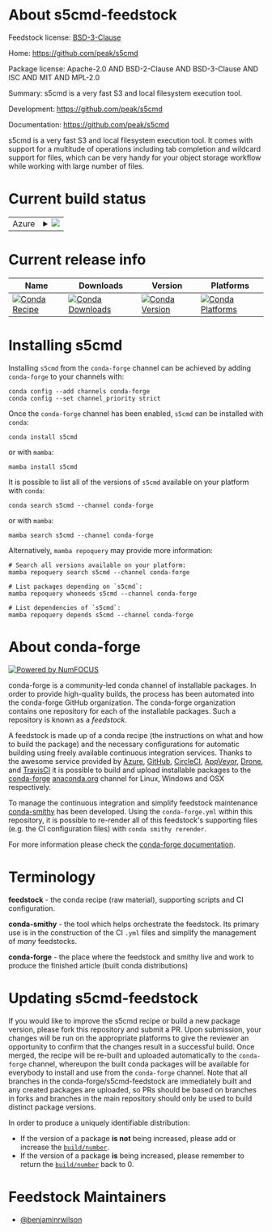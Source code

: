 About s5cmd-feedstock
=====================

Feedstock license: [BSD-3-Clause](https://github.com/conda-forge/s5cmd-feedstock/blob/main/LICENSE.txt)

Home: https://github.com/peak/s5cmd

Package license: Apache-2.0 AND BSD-2-Clause AND BSD-3-Clause AND ISC AND MIT AND MPL-2.0

Summary: s5cmd is a very fast S3 and local filesystem execution tool.

Development: https://github.com/peak/s5cmd

Documentation: https://github.com/peak/s5cmd

s5cmd is a very fast S3 and local filesystem execution tool.
It comes with support for a multitude of operations including tab completion and wildcard support for files,
which can be very handy for your object storage workflow while working with large number of files.


Current build status
====================


<table>
    
  <tr>
    <td>Azure</td>
    <td>
      <details>
        <summary>
          <a href="https://dev.azure.com/conda-forge/feedstock-builds/_build/latest?definitionId=15843&branchName=main">
            <img src="https://dev.azure.com/conda-forge/feedstock-builds/_apis/build/status/s5cmd-feedstock?branchName=main">
          </a>
        </summary>
        <table>
          <thead><tr><th>Variant</th><th>Status</th></tr></thead>
          <tbody><tr>
              <td>linux_64</td>
              <td>
                <a href="https://dev.azure.com/conda-forge/feedstock-builds/_build/latest?definitionId=15843&branchName=main">
                  <img src="https://dev.azure.com/conda-forge/feedstock-builds/_apis/build/status/s5cmd-feedstock?branchName=main&jobName=linux&configuration=linux%20linux_64_" alt="variant">
                </a>
              </td>
            </tr><tr>
              <td>osx_64</td>
              <td>
                <a href="https://dev.azure.com/conda-forge/feedstock-builds/_build/latest?definitionId=15843&branchName=main">
                  <img src="https://dev.azure.com/conda-forge/feedstock-builds/_apis/build/status/s5cmd-feedstock?branchName=main&jobName=osx&configuration=osx%20osx_64_" alt="variant">
                </a>
              </td>
            </tr><tr>
              <td>osx_arm64</td>
              <td>
                <a href="https://dev.azure.com/conda-forge/feedstock-builds/_build/latest?definitionId=15843&branchName=main">
                  <img src="https://dev.azure.com/conda-forge/feedstock-builds/_apis/build/status/s5cmd-feedstock?branchName=main&jobName=osx&configuration=osx%20osx_arm64_" alt="variant">
                </a>
              </td>
            </tr><tr>
              <td>win_64</td>
              <td>
                <a href="https://dev.azure.com/conda-forge/feedstock-builds/_build/latest?definitionId=15843&branchName=main">
                  <img src="https://dev.azure.com/conda-forge/feedstock-builds/_apis/build/status/s5cmd-feedstock?branchName=main&jobName=win&configuration=win%20win_64_" alt="variant">
                </a>
              </td>
            </tr>
          </tbody>
        </table>
      </details>
    </td>
  </tr>
</table>

Current release info
====================

| Name | Downloads | Version | Platforms |
| --- | --- | --- | --- |
| [![Conda Recipe](https://img.shields.io/badge/recipe-s5cmd-green.svg)](https://anaconda.org/conda-forge/s5cmd) | [![Conda Downloads](https://img.shields.io/conda/dn/conda-forge/s5cmd.svg)](https://anaconda.org/conda-forge/s5cmd) | [![Conda Version](https://img.shields.io/conda/vn/conda-forge/s5cmd.svg)](https://anaconda.org/conda-forge/s5cmd) | [![Conda Platforms](https://img.shields.io/conda/pn/conda-forge/s5cmd.svg)](https://anaconda.org/conda-forge/s5cmd) |

Installing s5cmd
================

Installing `s5cmd` from the `conda-forge` channel can be achieved by adding `conda-forge` to your channels with:

```
conda config --add channels conda-forge
conda config --set channel_priority strict
```

Once the `conda-forge` channel has been enabled, `s5cmd` can be installed with `conda`:

```
conda install s5cmd
```

or with `mamba`:

```
mamba install s5cmd
```

It is possible to list all of the versions of `s5cmd` available on your platform with `conda`:

```
conda search s5cmd --channel conda-forge
```

or with `mamba`:

```
mamba search s5cmd --channel conda-forge
```

Alternatively, `mamba repoquery` may provide more information:

```
# Search all versions available on your platform:
mamba repoquery search s5cmd --channel conda-forge

# List packages depending on `s5cmd`:
mamba repoquery whoneeds s5cmd --channel conda-forge

# List dependencies of `s5cmd`:
mamba repoquery depends s5cmd --channel conda-forge
```


About conda-forge
=================

[![Powered by
NumFOCUS](https://img.shields.io/badge/powered%20by-NumFOCUS-orange.svg?style=flat&colorA=E1523D&colorB=007D8A)](https://numfocus.org)

conda-forge is a community-led conda channel of installable packages.
In order to provide high-quality builds, the process has been automated into the
conda-forge GitHub organization. The conda-forge organization contains one repository
for each of the installable packages. Such a repository is known as a *feedstock*.

A feedstock is made up of a conda recipe (the instructions on what and how to build
the package) and the necessary configurations for automatic building using freely
available continuous integration services. Thanks to the awesome service provided by
[Azure](https://azure.microsoft.com/en-us/services/devops/), [GitHub](https://github.com/),
[CircleCI](https://circleci.com/), [AppVeyor](https://www.appveyor.com/),
[Drone](https://cloud.drone.io/welcome), and [TravisCI](https://travis-ci.com/)
it is possible to build and upload installable packages to the
[conda-forge](https://anaconda.org/conda-forge) [anaconda.org](https://anaconda.org/)
channel for Linux, Windows and OSX respectively.

To manage the continuous integration and simplify feedstock maintenance
[conda-smithy](https://github.com/conda-forge/conda-smithy) has been developed.
Using the ``conda-forge.yml`` within this repository, it is possible to re-render all of
this feedstock's supporting files (e.g. the CI configuration files) with ``conda smithy rerender``.

For more information please check the [conda-forge documentation](https://conda-forge.org/docs/).

Terminology
===========

**feedstock** - the conda recipe (raw material), supporting scripts and CI configuration.

**conda-smithy** - the tool which helps orchestrate the feedstock.
                   Its primary use is in the construction of the CI ``.yml`` files
                   and simplify the management of *many* feedstocks.

**conda-forge** - the place where the feedstock and smithy live and work to
                  produce the finished article (built conda distributions)


Updating s5cmd-feedstock
========================

If you would like to improve the s5cmd recipe or build a new
package version, please fork this repository and submit a PR. Upon submission,
your changes will be run on the appropriate platforms to give the reviewer an
opportunity to confirm that the changes result in a successful build. Once
merged, the recipe will be re-built and uploaded automatically to the
`conda-forge` channel, whereupon the built conda packages will be available for
everybody to install and use from the `conda-forge` channel.
Note that all branches in the conda-forge/s5cmd-feedstock are
immediately built and any created packages are uploaded, so PRs should be based
on branches in forks and branches in the main repository should only be used to
build distinct package versions.

In order to produce a uniquely identifiable distribution:
 * If the version of a package **is not** being increased, please add or increase
   the [``build/number``](https://docs.conda.io/projects/conda-build/en/latest/resources/define-metadata.html#build-number-and-string).
 * If the version of a package **is** being increased, please remember to return
   the [``build/number``](https://docs.conda.io/projects/conda-build/en/latest/resources/define-metadata.html#build-number-and-string)
   back to 0.

Feedstock Maintainers
=====================

* [@benjaminrwilson](https://github.com/benjaminrwilson/)

